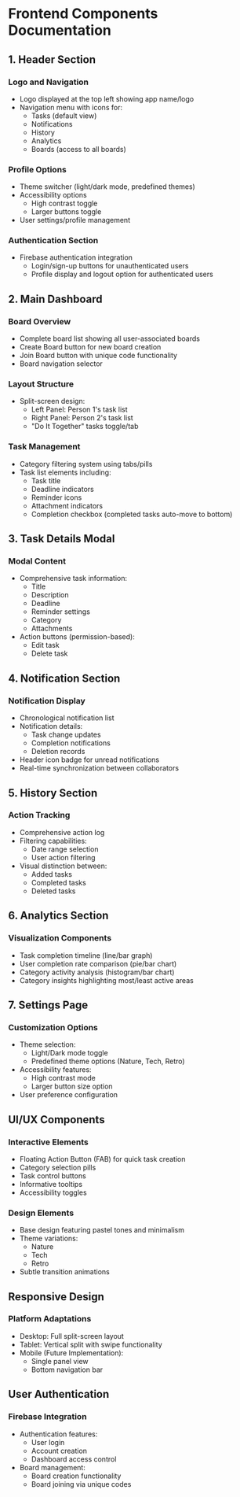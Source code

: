 # Frontend Components Documentation

## 1. Header Section

### Logo and Navigation
- Logo displayed at the top left showing app name/logo
- Navigation menu with icons for:
  - Tasks (default view)
  - Notifications
  - History
  - Analytics
  - Boards (access to all boards)

### Profile Options
- Theme switcher (light/dark mode, predefined themes)
- Accessibility options
  - High contrast toggle
  - Larger buttons toggle
- User settings/profile management

### Authentication Section
- Firebase authentication integration
  - Login/sign-up buttons for unauthenticated users
  - Profile display and logout option for authenticated users

## 2. Main Dashboard

### Board Overview
- Complete board list showing all user-associated boards
- Create Board button for new board creation
- Join Board button with unique code functionality
- Board navigation selector

### Layout Structure
- Split-screen design:
  - Left Panel: Person 1's task list
  - Right Panel: Person 2's task list
  - "Do It Together" tasks toggle/tab

### Task Management
- Category filtering system using tabs/pills
- Task list elements including:
  - Task title
  - Deadline indicators
  - Reminder icons
  - Attachment indicators
  - Completion checkbox (completed tasks auto-move to bottom)

## 3. Task Details Modal

### Modal Content
- Comprehensive task information:
  - Title
  - Description
  - Deadline
  - Reminder settings
  - Category
  - Attachments
- Action buttons (permission-based):
  - Edit task
  - Delete task

## 4. Notification Section

### Notification Display
- Chronological notification list
- Notification details:
  - Task change updates
  - Completion notifications
  - Deletion records
- Header icon badge for unread notifications
- Real-time synchronization between collaborators

## 5. History Section

### Action Tracking
- Comprehensive action log
- Filtering capabilities:
  - Date range selection
  - User action filtering
- Visual distinction between:
  - Added tasks
  - Completed tasks
  - Deleted tasks

## 6. Analytics Section

### Visualization Components
- Task completion timeline (line/bar graph)
- User completion rate comparison (pie/bar chart)
- Category activity analysis (histogram/bar chart)
- Category insights highlighting most/least active areas

## 7. Settings Page

### Customization Options
- Theme selection:
  - Light/Dark mode toggle
  - Predefined theme options (Nature, Tech, Retro)
- Accessibility features:
  - High contrast mode
  - Larger button size option
- User preference configuration

## UI/UX Components

### Interactive Elements
- Floating Action Button (FAB) for quick task creation
- Category selection pills
- Task control buttons
- Informative tooltips
- Accessibility toggles

### Design Elements
- Base design featuring pastel tones and minimalism
- Theme variations:
  - Nature
  - Tech
  - Retro
- Subtle transition animations

## Responsive Design

### Platform Adaptations
- Desktop: Full split-screen layout
- Tablet: Vertical split with swipe functionality
- Mobile (Future Implementation):
  - Single panel view
  - Bottom navigation bar

## User Authentication

### Firebase Integration
- Authentication features:
  - User login
  - Account creation
  - Dashboard access control
- Board management:
  - Board creation functionality
  - Board joining via unique codes

